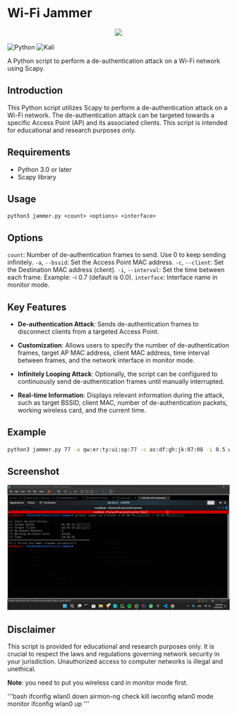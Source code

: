 # Wi-Fi Jammer

<p align="center">
  <img src="assets/no-wifi.ico" />
</p>

![Python](https://img.shields.io/badge/python-3670A0?style=for-the-badge&logo=python&logoColor=ffdd54)  ![Kali](https://img.shields.io/badge/Kali-268BEE?style=for-the-badge&logo=kalilinux&logoColor=white)

A Python script to perform a de-authentication attack on a Wi-Fi network using Scapy.


## Introduction
This Python script utilizes Scapy to perform a de-authentication attack on a Wi-Fi network. The de-authentication attack can be targeted towards a specific Access Point (AP) and its associated clients. This script is intended for educational and research purposes only.

## Requirements
- Python 3.0 or later
- Scapy library

## Usage

```console
python3 jammer.py <count> <options> <interface>
```

## Options
`count`: Number of de-authentication frames to send. Use 0 to keep sending infinitely.
`-a`, `--bssid`: Set the Access Point MAC address.
`-c`, `--client`: Set the Destination MAC address (client).
`-i`, `--interval`: Set the time between each frame. Example: -i 0.7 (default is 0.0).
`interface`: Interface name in monitor mode.

## Key Features

- **De-authentication Attack**: Sends de-authentication frames to disconnect clients from a targeted Access Point.

- **Customization**: Allows users to specify the number of de-authentication frames, target AP MAC address, client MAC address, time interval between frames, and the network interface in monitor mode.

- **Infinitely Looping Attack**: Optionally, the script can be configured to continuously send de-authentication frames until manually interrupted.

- **Real-time Information**: Displays relevant information during the attack, such as target BSSID, client MAC, number of de-authentication packets, working wireless card, and the current time.

## Example
```bash
python3 jammer.py 77 -a qw:er:ty:ui:op:77 -c as:df:gh:jk:07:08 -i 0.5 wlan0
```
## Screenshot
![](screenshots\Screenshot_2023-12-09_212651.png)

## Disclaimer
This script is provided for educational and research purposes only. It is crucial to respect the laws and regulations governing network security in your jurisdiction. Unauthorized access to computer networks is illegal and unethical.

**Note**: you need to put you wireless card in monitor mode first.

'''bash
ifconfig wlan0 down
airmon-ng check kill
iwconfig wlan0 mode monitor
ifconfig wlan0 up
'''
